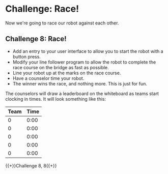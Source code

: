 # Challenge: Race!

Now we're going to race our robot against each other.

## Challenge 8: Race!

- Add an entry to your user interface to allow you to start the robot with a button press.
- Modify your line follower program to allow the robot to complete the race course on the bridge as fast as possible.
- Line your robot up at the marks on the race course.
- Have a counselor time your robot.
- The winner wins the race, and nothing more. This is just for fun.

The counselors will draw a leaderboard on the whiteboard as teams start clocking in times. It will look something like this:

Team    | Time
--------|-------------
0       | 0:00        
0       | 0:00        
0       | 0:00        
0       | 0:00        
0       | 0:00        

{{+}}Challenge 8, 8{{+}}